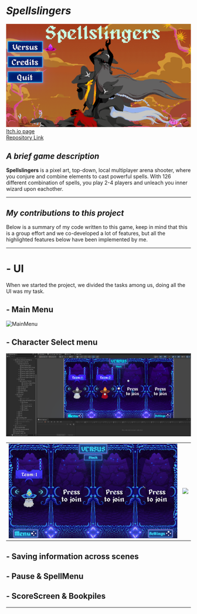 # *Spellslingers*

![Spellslingers Menu](/SpellSlingers/Images/SpellSlingers_Menu.png)    
[Itch.io page](https://yrgo-game-creator.itch.io/spellslingers)   
[Repository Link](https://github.com/jheden/Spellslingers)  

## *A brief game description*  

**Spellslingers** is a pixel art, top-down, local multiplayer arena shooter, where you conjure and combine elements to cast powerful spells. With 126 different combination of spells, you play 2-4 players and unleach you inner wizard upon eachother.   

---  

## *My contributions to this project*  

Below is a summary of my code written to this game, keep in mind that this is a group effort and we co-developed a lot of features, but all the highlighted features below have been implemented by me.   

---  

# - UI 

When we started the project, we divided the tasks among us, doing all the UI was my task. 

## - Main Menu  
![MainMenu](/SpellSlingers/Images/Mainmenu_ToSelect.gif)    


## - Character Select menu
![SelectMenuEditor](/SpellSlingers/Images/VersusMenu_Editor.png)    

<table>
  <tr>
    <td><img src="SpellSlingers/Images/ChangeHat.gif" /></td>
    <td><img src="SpellSlingers/Images/ChangeTeam.gif" /></td>
  </tr>
</table>

## - Saving information across scenes  



## - Pause & SpellMenu



## - ScoreScreen & Bookpiles   

---  


